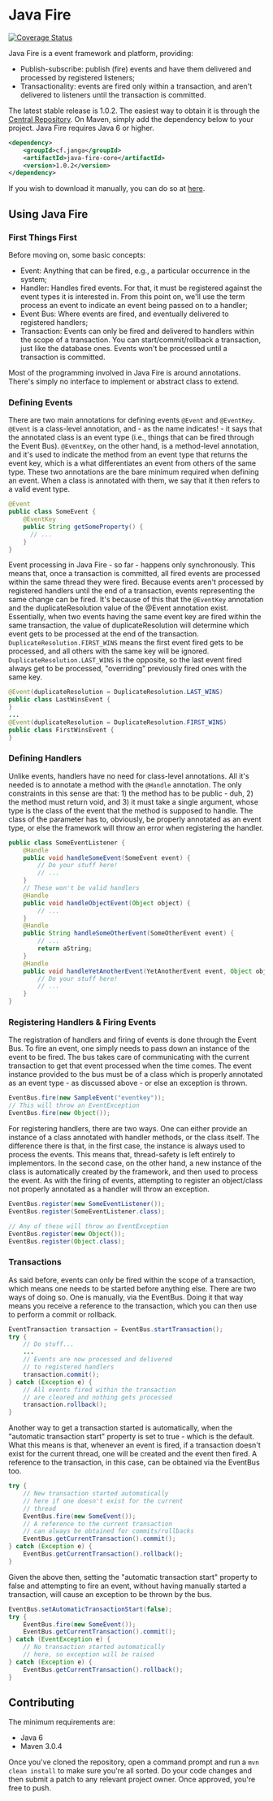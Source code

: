 # Java Fire

[![Coverage Status](https://coveralls.io/repos/jangasoft/java-fire/badge.png?branch=master)](https://coveralls.io/r/jangasoft/java-fire?branch=master)

Java Fire is a event framework and platform, providing:

* Publish-subscribe: publish (fire) events and have them delivered and processed by registered listeners;
* Transactionality: events are fired only within a transaction, and aren't delivered to listeners until the transaction is committed.

The latest stable release is 1.0.2. The easiest way to obtain it is through the [Central Repository](http://central.sonatype.org/). On Maven, simply add the dependency below to your project. Java Fire requires Java 6 or higher.

```xml
<dependency>
	<groupId>cf.janga</groupId>
	<artifactId>java-fire-core</artifactId>
	<version>1.0.2</version>
</dependency>
```

If you wish to download it manually, you can do so at [here](https://oss.sonatype.org/content/groups/public/cf/janga/java-fire-core/1.0.2/java-fire-core-1.0.2.jar).

## Using Java Fire

### First Things First
Before moving on, some basic concepts:

* Event: Anything that can be fired, e.g., a particular occurrence in the system;
* Handler: Handles fired events. For that, it must be registered against the event types it is interested in. From this point on, we'll use the term process an event to indicate an event being passed on to a handler;
* Event Bus: Where events are fired, and eventually delivered to registered handlers;
* Transaction: Events can only be fired and delivered to handlers within the scope of a transaction. You can start/commit/rollback a transaction, just like the database ones. Events won't be processed until a transaction is committed.

Most of the programming involved in Java Fire is around annotations. There's simply no interface to implement or abstract class to extend. 

### Defining Events
There are two main annotations for defining events `@Event` and `@EventKey`. `@Event` is a class-level annotation, and - as the name indicates! - it says that the annotated class is an event type (i.e., things that can be fired through the Event Bus). `@EventKey`, on the other hand, is a method-level annotation, and it's used to indicate the method from an event type that returns the event key, which is a what differentiates an event from others of the same type. These two annotations are the bare minimum required when defining an event. When a class is annotated with them, we say that it then refers to a valid event type. 

```java
@Event
public class SomeEvent {
    @EventKey
    public String getSomeProperty() {
      // ...
    }
}
```

Event processing in Java Fire - so far - happens only synchronously. This means that, once a transaction is committed, all fired events are processed within the same thread they were fired. Because events aren't processed by registered handlers until the end of a transaction, events representing the same change can be fired. It's because of this that the `@EventKey` annotation and the duplicateResolution value of the @Event annotation exist. Essentially, when two events having the same event key are fired within the same transaction, the value of duplicateResolution will determine which event gets to be processed at the end of the transaction. `DuplicateResolution.FIRST_WINS` means the first event fired gets to be processed, and all others with the same key will be ignored. `DuplicateResolution.LAST_WINS` is the opposite, so the last event fired always get to be processed, "overriding" previously fired ones with the same key. 

```java
@Event(duplicateResolution = DuplicateResolution.LAST_WINS)
public class LastWinsEvent {
}
...
@Event(duplicateResolution = DuplicateResolution.FIRST_WINS)
public class FirstWinsEvent {
}
```

### Defining Handlers

Unlike events, handlers have no need for class-level annotations. All it's needed is to annotate a method with the `@Handle` annotation. The only constraints in this sense are that: 1) the method has to be public - duh, 2) the method must return void, and 3) it must take a single argument, whose type is the class of the event that the method is supposed to handle. The class of the parameter has to, obviously, be properly annotated as an event type, or else the framework will throw an error when registering the handler. 

```java
public class SomeEventListener {
	@Handle
	public void handleSomeEvent(SomeEvent event) {
		// Do your stuff here!
		// ...
	}
	// These won't be valid handlers
	@Handle
	public void handleObjectEvent(Object object) {
		// ...
	}
	@Handle
	public String handleSomeOtherEvent(SomeOtherEvent event) {
		// ...
		return aString;
	}
	@Handle
	public void handleYetAnotherEvent(YetAnotherEvent event, Object object) {
		// Do your stuff here!
		// ...
	}
}
```

### Registering Handlers & Firing Events

The registration of handlers and firing of events is done through the Event Bus. To fire an event, one simply needs to pass down an instance of the event to be fired. The bus takes care of communicating with the current transaction to get that event processed when the time comes. The event instance provided to the bus must be of a class which is properly annotated as an event type - as discussed above - or else an exception is thrown. 

```java
EventBus.fire(new SampleEvent("eventkey"));
// This will throw an EventException
EventBus.fire(new Object());
```

For registering handlers, there are two ways. One can either provide an instance of a class annotated with handler methods, or the class itself. The difference there is that, in the first case, the instance is always used to process the events. This means that, thread-safety is left entirely to implementors. In the second case, on the other hand, a new instance of the class is automatically created by the framework, and then used to process the event. As with the firing of events, attempting to register an object/class not properly annotated as a handler will throw an exception. 

```java
EventBus.register(new SomeEventListener());
EventBus.register(SomeEventListener.class);

// Any of these will throw an EventException
EventBus.register(new Object());
EventBus.register(Object.class);
```

### Transactions

As said before, events can only be fired within the scope of a transaction, which means one needs to be started before anything else. There are two ways of doing so. One is manually, via the EventBus. Doing it that way means you receive a reference to the transaction, which you can then use to perform a commit or rollback.

```java
EventTransaction transaction = EventBus.startTransaction();
try {
	// Do stuff...
	...
	// Events are now processed and delivered
	// to registered handlers
	transaction.commit();
} catch (Exception e) {
	// All events fired within the transaction
	// are cleared and nothing gets processed
	transaction.rollback();
}
```

Another way to get a transaction started is automatically, when the "automatic transaction start" property is set to true - which is the default. What this means is that, whenever an event is fired, if a transaction doesn't exist for the current thread, one will be created and the event then fired. A reference to the transaction, in this case, can be obtained via the EventBus too. 

```java
try {
	// New transaction started automatically
	// here if one doesn't exist for the current
	// thread
	EventBus.fire(new SomeEvent());
	// A reference to the current transaction
	// can always be obtained for commits/rollbacks
	EventBus.getCurrentTransaction().commit();
} catch (Exception e) {
	EventBus.getCurrentTransaction().rollback();
}
```

Given the above then, setting the "automatic transaction start" property to false and attempting to fire an event, without having manually started a transaction, will cause an exception to be thrown by the bus.

```java
EventBus.setAutomaticTransactionStart(false);
try {
	EventBus.fire(new SomeEvent());
	EventBus.getCurrentTransaction().commit();
} catch (EventException e) {
	// No transaction started automatically
	// here, so exception will be raised
} catch (Exception e) {
	EventBus.getCurrentTransaction().rollback();
}
```

## Contributing
The minimum requirements are:

* Java 6
* Maven 3.0.4

Once you've cloned the repository, open a command prompt and run a `mvn clean install` to make sure you're all sorted. Do your code changes and then submit a patch to any relevant project owner. Once approved, you're free to push.
